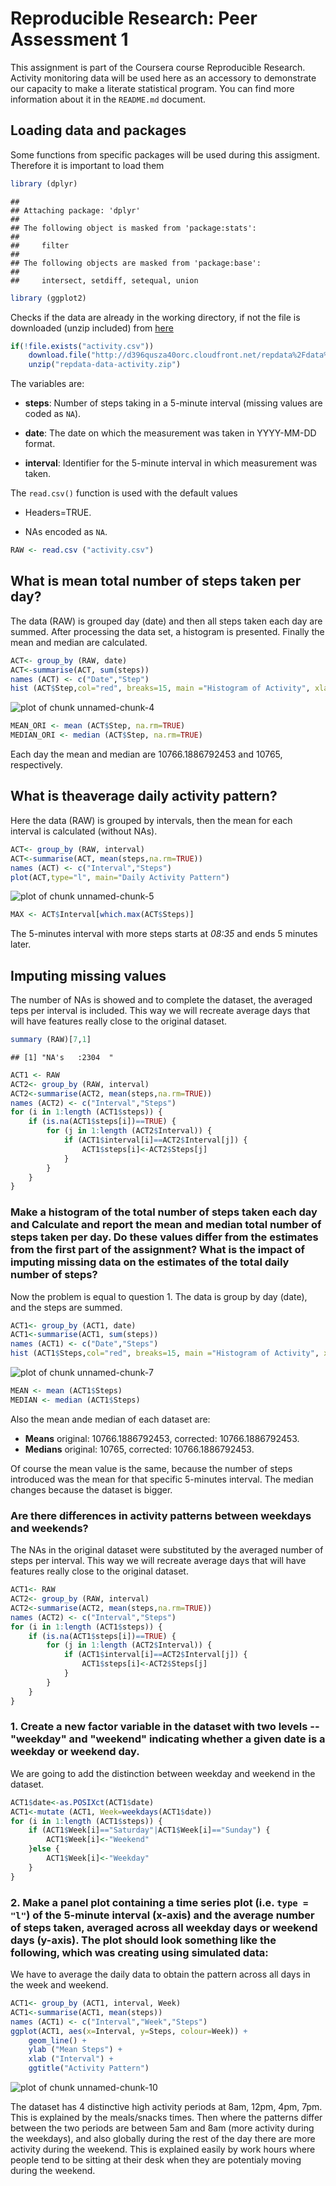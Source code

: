 # Reproducible Research: Peer Assessment 1
This assignment is part of the Coursera course Reproducible Research.
Activity monitoring data will be used here as an accessory to demonstrate our
capacity to make a literate statistical program.
You can find more information about it in the `README.md` document.

## Loading data and packages
Some functions from specific packages will be used during this assigment.
Therefore it is important to load them 


```r
library (dplyr)
```

```
## 
## Attaching package: 'dplyr'
## 
## The following object is masked from 'package:stats':
## 
##     filter
## 
## The following objects are masked from 'package:base':
## 
##     intersect, setdiff, setequal, union
```

```r
library (ggplot2)
```

Checks if the data are already in the working directory, if not the file is downloaded
(unzip included) from [here](https://d396qusza40orc.cloudfront.net/repdata%2Fdata%2Factivity.zip)


```r
if(!file.exists("activity.csv"))
    download.file("http://d396qusza40orc.cloudfront.net/repdata%2Fdata%2Factivity.zip",destfile="repdata-data-activity.zip")
    unzip("repdata-data-activity.zip")
```

The variables are:

* **steps**: Number of steps taking in a 5-minute interval (missing
    values are coded as `NA`).
    
* **date**: The date on which the measurement was taken in YYYY-MM-DD
    format.
    
* **interval**: Identifier for the 5-minute interval in which
    measurement was taken.

The `read.csv()` function is used with the default values

* Headers=TRUE.

* NAs encoded as `NA`.


```r
RAW <- read.csv ("activity.csv")
```

## What is mean total number of steps taken per day?
The data (RAW) is grouped day (date) and then all steps taken each day are summed.
After processing the data set, a histogram is presented. 
Finally the mean and median are calculated.


```r
ACT<- group_by (RAW, date)
ACT<-summarise(ACT, sum(steps))
names (ACT) <- c("Date","Step")
hist (ACT$Step,col="red", breaks=15, main ="Histogram of Activity", xlab="Nº of Steps per day")
```

![plot of chunk unnamed-chunk-4](figure/unnamed-chunk-4-1.png) 

```r
MEAN_ORI <- mean (ACT$Step, na.rm=TRUE)
MEDIAN_ORI <- median (ACT$Step, na.rm=TRUE)
```

Each day the mean and median are 10766.1886792453 and 10765,
respectively.

## What is theaverage daily activity pattern?
Here the data (RAW) is grouped by intervals,  then the mean for each 
interval is calculated (without NAs).


```r
ACT<- group_by (RAW, interval)
ACT<-summarise(ACT, mean(steps,na.rm=TRUE))
names (ACT) <- c("Interval","Steps")
plot(ACT,type="l", main="Daily Activity Pattern")
```

![plot of chunk unnamed-chunk-5](figure/unnamed-chunk-5-1.png) 

```r
MAX <- ACT$Interval[which.max(ACT$Steps)]
```
 The 5-minutes interval with more steps starts at
 *08:35* 
 and ends 5 minutes later.

## Imputing missing values
The number of NAs is showed and to complete the dataset, the averaged
teps per interval is included.
This way we will recreate average days that will have features really close to
the original dataset.


```r
summary (RAW)[7,1]
```

```
## [1] "NA's   :2304  "
```

```r
ACT1 <- RAW
ACT2<- group_by (RAW, interval)
ACT2<-summarise(ACT2, mean(steps,na.rm=TRUE))
names (ACT2) <- c("Interval","Steps")
for (i in 1:length (ACT1$steps)) {
    if (is.na(ACT1$steps[i])==TRUE) {
        for (j in 1:length (ACT2$Interval)) {
            if (ACT1$interval[i]==ACT2$Interval[j]) {
                ACT1$steps[i]<-ACT2$Steps[j]
            }
        }
    }
}
```

### Make a histogram of the total number of steps taken each day and Calculate and report the **mean** and **median** total number of steps taken per day. Do these values differ from the estimates from the first part of the assignment? What is the impact of imputing missing data on the estimates of the total daily number of steps?
Now the problem is equal to question 1. The data is group by day (date),  
and the steps are summed.


```r
ACT1<- group_by (ACT1, date)
ACT1<-summarise(ACT1, sum(steps))
names (ACT1) <- c("Date","Steps")
hist (ACT1$Steps,col="red", breaks=15, main ="Histogram of Activity", xlab="Nº of Steps per day")
```

![plot of chunk unnamed-chunk-7](figure/unnamed-chunk-7-1.png) 

```r
MEAN <- mean (ACT1$Steps) 
MEDIAN <- median (ACT1$Steps)
```
Also the mean ande median of each dataset are:

* **Means** original: 10766.1886792453, corrected: 10766.1886792453.
* **Medians** original: 10765, corrected: 10766.1886792453.

Of course the mean value is the same, because the number of steps introduced 
was the mean for that specific 5-minutes interval.
The median changes because the dataset is bigger.

### Are there differences in activity patterns between weekdays and weekends?
The NAs in the original dataset were substituted by the averaged 
number of steps per interval.
This way we will recreate average days that will have features really close to
the original dataset.


```r
ACT1<- RAW
ACT2<- group_by (RAW, interval)
ACT2<-summarise(ACT2, mean(steps,na.rm=TRUE))
names (ACT2) <- c("Interval","Steps")
for (i in 1:length (ACT1$steps)) {
    if (is.na(ACT1$steps[i])==TRUE) {
        for (j in 1:length (ACT2$Interval)) {
            if (ACT1$interval[i]==ACT2$Interval[j]) {
                ACT1$steps[i]<-ACT2$Steps[j]
            }
        }
    }
}
```

### 1. Create a new factor variable in the dataset with two levels -- "weekday" and "weekend" indicating whether a given date is a weekday or weekend day.
We are going to add the distinction between weekday and weekend in the dataset.


```r
ACT1$date<-as.POSIXct(ACT1$date)
ACT1<-mutate (ACT1, Week=weekdays(ACT1$date))
for (i in 1:length (ACT1$steps)) {
    if (ACT1$Week[i]=="Saturday"|ACT1$Week[i]=="Sunday") {
        ACT1$Week[i]<-"Weekend"
    }else {
        ACT1$Week[i]<-"Weekday"
    }
}
```

### 2. Make a panel plot containing a time series plot (i.e. `type = "l"`) of the 5-minute interval (x-axis) and the average number of steps taken, averaged across all weekday days or weekend days (y-axis). The plot should look something like the following, which was creating using **simulated data**:
We have to average the daily data to obtain the pattern across all days in the week and weekend.


```r
ACT1<- group_by (ACT1, interval, Week)
ACT1<-summarise(ACT1, mean(steps))
names (ACT1) <- c("Interval","Week","Steps")
ggplot(ACT1, aes(x=Interval, y=Steps, colour=Week)) +
    geom_line() +
    ylab ("Mean Steps") +
    xlab ("Interval") +
    ggtitle("Activity Pattern")
```

![plot of chunk unnamed-chunk-10](figure/unnamed-chunk-10-1.png) 

The dataset has 4 distinctive high activity periods at 8am, 12pm, 4pm, 7pm. 
This is explained by the meals/snacks times. Then where the patterns differ 
between the two periods are between 5am and 8am (more activity during the weekdays), 
and also globally during the rest of the day there are more activity during the weekend. 
This is explained easily by work hours where people tend to be sitting at their 
desk when they are potentialy moving during the weekend.
